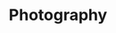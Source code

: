 ---
layout: "layouts/simple.njk"
title: "Photography"
description: "Pellentesque habitant morbi tristique senectus et netus et malesuada fames."
faIcon: "camera"
tags: "services"
---
